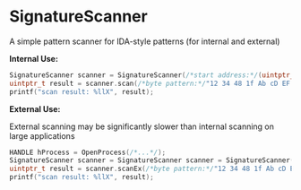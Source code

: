 # SignatureScanner

A simple pattern scanner for IDA-style patterns (for internal and external)

**Internal Use:**

```cpp
SignatureScanner scanner = SignatureScanner(/*start address:*/(uintptr_t)GetModuleHandle(NULL)/*,end address: (optional)*/);
uintptr_t result = scanner.scan(/*byte pattern:*/"12 34 48 1f Ab cD EF ? ??"); // accepts both ? and ?? wildcards, uppercase and lowercase
printf("scan result: %llX", result);
```

**External Use:**

External scanning may be significantly slower than internal scanning on large applications

```cpp
HANDLE hProcess = OpenProcess(/*...*/);
SignatureScanner scanner = SignatureScanner scanner = SignatureScanner(/*process:*/hProcess, /*start address:*/(uintptr_t)GetModuleHandle(NULL)/*,end address: (optional)*/);
uintptr_t result = scanner.scanEx(/*byte pattern:*/"12 34 48 1f Ab cD EF ? ??"); // accepts both ? and ?? wildcards, uppercase and lowercase
printf("scan result: %llX", result);
```
